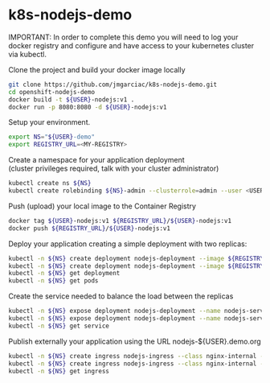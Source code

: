# k8s-nodejs-demo

IMPORTANT: In order to complete this demo you will need to log your docker registry and configure and have access to your kubernetes cluster via kubectl.


Clone the project and build your docker image locally
```bash
git clone https://github.com/jmgarciac/k8s-nodejs-demo.git
cd openshift-nodejs-demo
docker build -t ${USER}-nodejs:v1 .
docker run -p 8080:8080 -d ${USER}-nodejs:v1
```

Setup your environment.
``` bash
export NS="${USER}-demo"
export REGISTRY_URL=<MY-REGISTRY>
```

Create a namespace for your application deployment  
(cluster privileges required, talk with your cluster administrator)  
``` bash
kubectl create ns ${NS}
kubectl create rolebinding ${NS}-admin --clusterrole=admin --user <USER>
```

Push (upload) your local image to the Container Registry  
``` bash
docker tag ${USER}-nodejs:v1 ${REGISTRY_URL}/${USER}-nodejs:v1
docker push ${REGISTRY_URL}/${USER}-nodejs:v1
```

Deploy your application creating a simple deployment with two replicas:
``` bash
kubectl -n ${NS} create deployment nodejs-deployment --image ${REGISTRY_URL}/${USER}-nodejs:v1 --port 8080 --replicas 2 --dry-run=client -o yaml
kubectl -n ${NS} create deployment nodejs-deployment --image ${REGISTRY_URL}/${USER}-nodejs:v1 --port 8080 --replicas 2
kubectl -n ${NS} get deployment
kubectl -n ${NS} get pods
```

Create the service needed to balance the load between the replicas
``` bash
kubectl -n ${NS} expose deployment nodejs-deployment --name nodejs-service --dry-run -o yaml
kubectl -n ${NS} expose deployment nodejs-deployment --name nodejs-service
kubectl -n ${NS} get service
``` 

Publish externally your application using the URL nodejs-${USER}.demo.org
``` bash
kubectl -n ${NS} create ingress nodejs-ingress --class nginx-internal --rule "nodejs-${USER}.demo.org/*=nodejs-service:8080" --dry-run=client -o yaml
kubectl -n ${NS} create ingress nodejs-ingress --class nginx-internal --rule "nodejs-${USER}.demo.org/*=nodejs-service:8080"
kubectl -n ${NS} get ingress
```

